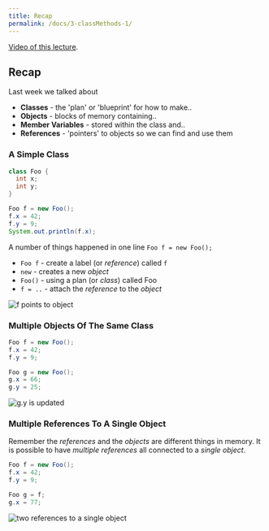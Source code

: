 ```yaml
---
title: Recap
permalink: /docs/3-classMethods-1/
---
```

[Video of this lecture](https://web.microsoftstream.com/video/283cda6e-4100-4ea0-8247-98e113432f02).  


## Recap

Last week we talked about  
* **Classes** - the 'plan' or 'blueprint' for how to make..  
* **Objects** - blocks of memory containing..  
* **Member Variables** - stored within the class and..  
* **References** - 'pointers' to objects so we can find and use them

### A Simple Class

```java
class Foo {
  int x;
  int y;
}

Foo f = new Foo();
f.x = 42;
f.y = 9;
System.out.println(f.x);
```

A number of things happened in one line `Foo f = new Foo();`  
* `Foo f` - create a label (or *reference*) called `f`  
* `new` - creates a new *object*  
* `Foo()` - using a plan (or *class*) called Foo  
* `f = ..` - attach the *reference* to the *object*  

![f points to object](https://ysjprog02.netlify.app/assets/img/topics/2oop1/simpleobject1.png)  

### Multiple Objects Of The Same Class

```java
Foo f = new Foo();
f.x = 42;
f.y = 9;

Foo g = new Foo();
g.x = 66;
g.y = 25;
```

![g.y is updated](https://ysjprog02.netlify.app/assets/img/topics/2oop1/simpleobject3.png)

### Multiple References To A Single Object

Remember the *references* and the *objects* are different things in memory. It is possible to have *multiple references* all connected to a *single object*.

```java
Foo f = new Foo();
f.x = 42;
f.y = 9;  

Foo g = f;
g.x = 77;
```

![two references to a single object](https://ysjprog02.netlify.app/assets/img/topics/2oop1/simpleobject4.png)